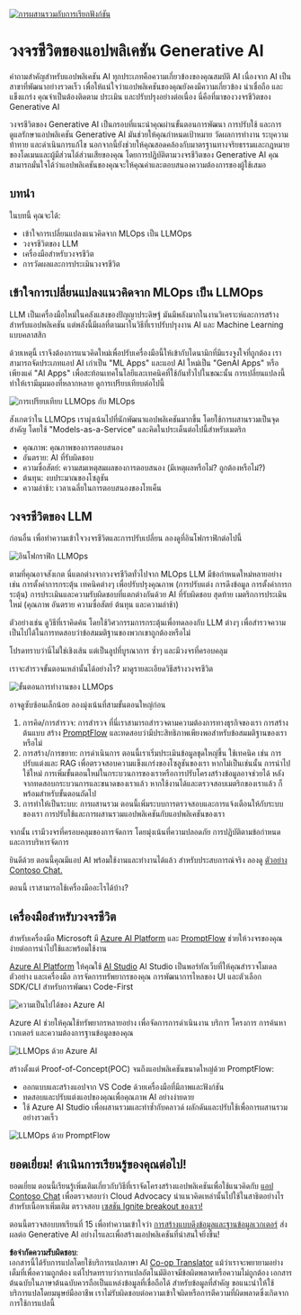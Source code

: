 <!--
CO_OP_TRANSLATOR_METADATA:
{
  "original_hash": "27a5347a5022d5ef0a72ab029b03526a",
  "translation_date": "2025-05-19T23:28:16+00:00",
  "source_file": "14-the-generative-ai-application-lifecycle/README.md",
  "language_code": "th"
}
-->
[![การผสานรวมกับการเรียกฟังก์ชัน](../../../translated_images/14-lesson-banner.0b85d0b37979269e80a18bb1e758e1ccca0a2195b426a0af666c8ad14aee60b0.th.png)](https://aka.ms/gen-ai-lesson14-gh?WT.mc_id=academic-105485-koreyst)

# วงจรชีวิตของแอปพลิเคชัน Generative AI

คำถามสำคัญสำหรับแอปพลิเคชัน AI ทุกประเภทคือความเกี่ยวข้องของคุณสมบัติ AI เนื่องจาก AI เป็นสาขาที่พัฒนาอย่างรวดเร็ว เพื่อให้แน่ใจว่าแอปพลิเคชันของคุณยังคงมีความเกี่ยวข้อง น่าเชื่อถือ และแข็งแกร่ง คุณจำเป็นต้องติดตาม ประเมิน และปรับปรุงอย่างต่อเนื่อง นี่คือที่มาของวงจรชีวิตของ Generative AI

วงจรชีวิตของ Generative AI เป็นกรอบที่แนะนำคุณผ่านขั้นตอนการพัฒนา การปรับใช้ และการดูแลรักษาแอปพลิเคชัน Generative AI มันช่วยให้คุณกำหนดเป้าหมาย วัดผลการทำงาน ระบุความท้าทาย และดำเนินการแก้ไข นอกจากนี้ยังช่วยให้คุณสอดคล้องกับมาตรฐานทางจริยธรรมและกฎหมายของโดเมนและผู้มีส่วนได้ส่วนเสียของคุณ โดยการปฏิบัติตามวงจรชีวิตของ Generative AI คุณสามารถมั่นใจได้ว่าแอปพลิเคชันของคุณจะให้คุณค่าและตอบสนองความต้องการของผู้ใช้เสมอ

## บทนำ

ในบทนี้ คุณจะได้:

- เข้าใจการเปลี่ยนแปลงแนวคิดจาก MLOps เป็น LLMOps
- วงจรชีวิตของ LLM
- เครื่องมือสำหรับวงจรชีวิต
- การวัดผลและการประเมินวงจรชีวิต

## เข้าใจการเปลี่ยนแปลงแนวคิดจาก MLOps เป็น LLMOps

LLM เป็นเครื่องมือใหม่ในคลังแสงของปัญญาประดิษฐ์ มันมีพลังมากในงานวิเคราะห์และการสร้างสำหรับแอปพลิเคชัน แต่พลังนี้มีผลที่ตามมาในวิธีที่เราปรับปรุงงาน AI และ Machine Learning แบบคลาสสิก

ด้วยเหตุนี้ เราจึงต้องการแนวคิดใหม่เพื่อปรับเครื่องมือนี้ให้เข้ากับไดนามิกที่มีแรงจูงใจที่ถูกต้อง เราสามารถจัดประเภทแอป AI เก่าเป็น "ML Apps" และแอป AI ใหม่เป็น "GenAI Apps" หรือเพียงแค่ "AI Apps" เพื่อสะท้อนเทคโนโลยีและเทคนิคที่ใช้กันทั่วไปในขณะนั้น การเปลี่ยนแปลงนี้ทำให้เรามีมุมมองที่หลากหลาย ดูการเปรียบเทียบต่อไปนี้

![การเปรียบเทียบ LLMOps กับ MLOps](../../../translated_images/01-llmops-shift.82d7bf6eb2d98a01e35f234df654e9aa4ebec89792f274695a5da8dc3f388084.th.png)

สังเกตว่าใน LLMOps เรามุ่งเน้นไปที่นักพัฒนาแอปพลิเคชันมากขึ้น โดยใช้การผสานรวมเป็นจุดสำคัญ โดยใช้ "Models-as-a-Service" และคิดในประเด็นต่อไปนี้สำหรับเมตริก

- คุณภาพ: คุณภาพของการตอบสนอง
- อันตราย: AI ที่รับผิดชอบ
- ความซื่อสัตย์: ความสมเหตุสมผลของการตอบสนอง (มีเหตุผลหรือไม่? ถูกต้องหรือไม่?)
- ต้นทุน: งบประมาณของโซลูชัน
- ความล่าช้า: เวลาเฉลี่ยในการตอบสนองของโทเค็น

## วงจรชีวิตของ LLM

ก่อนอื่น เพื่อทำความเข้าใจวงจรชีวิตและการปรับเปลี่ยน ลองดูที่อินโฟกราฟิกต่อไปนี้

![อินโฟกราฟิก LLMOps](../../../translated_images/02-llmops.287de964b5ce9577678b7f053efb3a3c92adf0852c882c5bae94c11b7563e4db.th.png)

ตามที่คุณอาจสังเกต นี่แตกต่างจากวงจรชีวิตทั่วไปจาก MLOps LLM มีข้อกำหนดใหม่หลายอย่าง เช่น การตั้งค่าการกระตุ้น เทคนิคต่างๆ เพื่อปรับปรุงคุณภาพ (การปรับแต่ง การดึงข้อมูล การตั้งค่าการกระตุ้น) การประเมินและความรับผิดชอบที่แตกต่างกันด้วย AI ที่รับผิดชอบ สุดท้าย เมตริกการประเมินใหม่ (คุณภาพ อันตราย ความซื่อสัตย์ ต้นทุน และความล่าช้า)

ตัวอย่างเช่น ดูวิธีที่เราคิดค้น โดยใช้วิศวกรรมการกระตุ้นเพื่อทดลองกับ LLM ต่างๆ เพื่อสำรวจความเป็นไปได้ในการทดสอบว่าข้อสมมติฐานของพวกเขาถูกต้องหรือไม่

โปรดทราบว่านี่ไม่ใช่เชิงเส้น แต่เป็นลูปที่บูรณาการ ซ้ำๆ และมีวงจรที่ครอบคลุม

เราจะสำรวจขั้นตอนเหล่านั้นได้อย่างไร? มาดูรายละเอียดวิธีสร้างวงจรชีวิต

![ขั้นตอนการทำงานของ LLMOps](../../../translated_images/03-llm-stage-flows.f3b87c210c1fe37084a7b7408877ff1688e2dc565694789820ec259e76d4ed05.th.png)

อาจดูซับซ้อนเล็กน้อย ลองมุ่งเน้นที่สามขั้นตอนใหญ่ก่อน

1. การคิด/การสำรวจ: การสำรวจ ที่นี่เราสามารถสำรวจตามความต้องการทางธุรกิจของเรา การสร้างต้นแบบ สร้าง [PromptFlow](https://microsoft.github.io/promptflow/index.html?WT.mc_id=academic-105485-koreyst) และทดสอบว่ามีประสิทธิภาพเพียงพอสำหรับข้อสมมติฐานของเราหรือไม่
2. การสร้าง/การขยาย: การดำเนินการ ตอนนี้เราเริ่มประเมินข้อมูลชุดใหญ่ขึ้น ใช้เทคนิค เช่น การปรับแต่งและ RAG เพื่อตรวจสอบความแข็งแกร่งของโซลูชันของเรา หากไม่เป็นเช่นนั้น การนำไปใช้ใหม่ การเพิ่มขั้นตอนใหม่ในกระบวนการของเราหรือการปรับโครงสร้างข้อมูลอาจช่วยได้ หลังจากทดสอบกระบวนการและขนาดของเราแล้ว หากใช้งานได้และตรวจสอบเมตริกของเราแล้ว ก็พร้อมสำหรับขั้นตอนถัดไป
3. การทำให้เป็นระบบ: การผสานรวม ตอนนี้เพิ่มระบบการตรวจสอบและการแจ้งเตือนให้กับระบบของเรา การปรับใช้และการผสานรวมแอปพลิเคชันกับแอปพลิเคชันของเรา

จากนั้น เรามีวงจรที่ครอบคลุมของการจัดการ โดยมุ่งเน้นที่ความปลอดภัย การปฏิบัติตามข้อกำหนด และการบริหารจัดการ

ยินดีด้วย ตอนนี้คุณมีแอป AI พร้อมใช้งานและทำงานได้แล้ว สำหรับประสบการณ์จริง ลองดู [ตัวอย่าง Contoso Chat.](https://nitya.github.io/contoso-chat/?WT.mc_id=academic-105485-koreys)

ตอนนี้ เราสามารถใช้เครื่องมืออะไรได้บ้าง?

## เครื่องมือสำหรับวงจรชีวิต

สำหรับเครื่องมือ Microsoft มี [Azure AI Platform](https://azure.microsoft.com/solutions/ai/?WT.mc_id=academic-105485-koreys) และ [PromptFlow](https://microsoft.github.io/promptflow/index.html?WT.mc_id=academic-105485-koreyst) ช่วยให้วงจรของคุณง่ายต่อการนำไปใช้และพร้อมใช้งาน

[Azure AI Platform](https://azure.microsoft.com/solutions/ai/?WT.mc_id=academic-105485-koreys) ให้คุณใช้ [AI Studio](https://ai.azure.com/?WT.mc_id=academic-105485-koreys) AI Studio เป็นพอร์ทัลเว็บที่ให้คุณสำรวจโมเดล ตัวอย่าง และเครื่องมือ การจัดการทรัพยากรของคุณ การพัฒนาการไหลของ UI และตัวเลือก SDK/CLI สำหรับการพัฒนา Code-First

![ความเป็นไปได้ของ Azure AI](../../../translated_images/04-azure-ai-platform.bf903e8cdf00f73896d804bd8e6bea62f5280498c998271bd5629c1efa8b466f.th.png)

Azure AI ช่วยให้คุณใช้ทรัพยากรหลายอย่าง เพื่อจัดการการดำเนินงาน บริการ โครงการ การค้นหาเวกเตอร์ และความต้องการฐานข้อมูลของคุณ

![LLMOps ด้วย Azure AI](../../../translated_images/05-llm-azure-ai-prompt.dc29c0d74b1dd939f7c6cbf28b1fee54b9a846ba04d4068c40134e2627cb7232.th.png)

สร้างตั้งแต่ Proof-of-Concept(POC) จนถึงแอปพลิเคชันขนาดใหญ่ด้วย PromptFlow:

- ออกแบบและสร้างแอปจาก VS Code ด้วยเครื่องมือที่มีภาพและฟังก์ชัน
- ทดสอบและปรับแต่งแอปของคุณเพื่อคุณภาพ AI อย่างง่ายดาย
- ใช้ Azure AI Studio เพื่อผสานรวมและทำซ้ำกับคลาวด์ ผลักดันและปรับใช้เพื่อการผสานรวมอย่างรวดเร็ว

![LLMOps ด้วย PromptFlow](../../../translated_images/06-llm-promptflow.8f0a6fcbea793a042a3db89ca1db1aa8fd540526958c97b5e894748fb4a87edd.th.png)

## ยอดเยี่ยม! ดำเนินการเรียนรู้ของคุณต่อไป!

ยอดเยี่ยม ตอนนี้เรียนรู้เพิ่มเติมเกี่ยวกับวิธีที่เราจัดโครงสร้างแอปพลิเคชันเพื่อใช้แนวคิดกับ [แอป Contoso Chat](https://nitya.github.io/contoso-chat/?WT.mc_id=academic-105485-koreyst) เพื่อตรวจสอบว่า Cloud Advocacy นำแนวคิดเหล่านั้นไปใช้ในสาธิตอย่างไร สำหรับเนื้อหาเพิ่มเติม ตรวจสอบ [เซสชัน Ignite breakout ของเรา!
](https://www.youtube.com/watch?v=DdOylyrTOWg)

ตอนนี้ตรวจสอบบทเรียนที่ 15 เพื่อทำความเข้าใจว่า [การสร้างแบบดึงข้อมูลและฐานข้อมูลเวกเตอร์](../15-rag-and-vector-databases/README.md?WT.mc_id=academic-105485-koreyst) ส่งผลต่อ Generative AI อย่างไรและเพื่อสร้างแอปพลิเคชันที่น่าสนใจยิ่งขึ้น!

**ข้อจำกัดความรับผิดชอบ**:  
เอกสารนี้ได้รับการแปลโดยใช้บริการแปลภาษา AI [Co-op Translator](https://github.com/Azure/co-op-translator) แม้ว่าเราจะพยายามอย่างเต็มที่เพื่อความถูกต้อง แต่โปรดทราบว่าการแปลอัตโนมัติอาจมีข้อผิดพลาดหรือความไม่ถูกต้อง เอกสารต้นฉบับในภาษาต้นฉบับควรถือเป็นแหล่งข้อมูลที่เชื่อถือได้ สำหรับข้อมูลที่สำคัญ ขอแนะนำให้ใช้บริการแปลโดยมนุษย์มืออาชีพ เราไม่รับผิดชอบต่อความเข้าใจผิดหรือการตีความที่ผิดพลาดซึ่งเกิดจากการใช้การแปลนี้